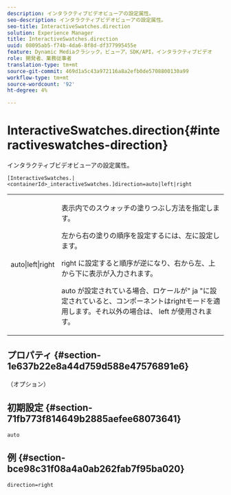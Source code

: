 ```yaml
---
description: インタラクティブビデオビューアの設定属性。
seo-description: インタラクティブビデオビューアの設定属性。
seo-title: InteractiveSwatches.direction
solution: Experience Manager
title: InteractiveSwatches.direction
uuid: 08095ab5-f74b-4da6-8f8d-df377995455e
feature: Dynamic Mediaクラシック，ビューア，SDK/API，インタラクティブビデオ
role: 開発者、業務従事者
translation-type: tm+mt
source-git-commit: 469d1a5c43a972116a8a2efb0de5708800130a99
workflow-type: tm+mt
source-wordcount: '92'
ht-degree: 4%

---
```



# InteractiveSwatches.direction{#interactiveswatches-direction}

インタラクティブビデオビューアの設定属性。

`[InteractiveSwatches.|<containerId>_interactiveSwatches.]direction=auto|left|right`

<table id="table_441553CD34C94A58A9D7CBF772DEDDB6"> 
 <tbody> 
  <tr> 
   <td colname="col1"> <p> <span class="codeph"> auto|left|right  </span> </p> </td> 
   <td colname="col2"> <p> 表示内でのスウォッチの塗りつぶし方法を指定します。 </p> <p>左から右の塗りの順序を設定するには、<span class="codeph">左</span>に設定します。 </p> <p><span class="codeph"> right </span>に設定すると順序が逆になり、右から左、上から下に表示が入力されます。 </p> <p><span class="codeph"> auto </span>が設定されている場合、ロケールが" <span class="codeph"> ja </span>"に設定されていると、コンポーネントはrightモードを適用します。それ以外の場合は、<span class="codeph"> left </span>が使用されます。 </p> </td> 
  </tr> 
 </tbody> 
</table>

## プロパティ {#section-1e637b22e8a44d759d588e47576891e6}

（オプション）

## 初期設定 {#section-71fb773f814649b2885aefee68073641}

`auto`

## 例 {#section-bce98c31f08a4a0ab262fab7f95ba020}

```
direction=right
```

